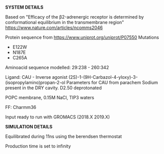 **SYSTEM DETAILS**

Based on "Efficacy of the β2-adrenergic receptor is determined by conformational equilibrium in the transmembrane region"
https://www.nature.com/articles/ncomms2046

Protein sequence from https://www.uniprot.org/uniprot/P07550
Mutations
- E122W
- N187E
- C265A

Aminoacid sequence modelled: 29:238 - 260:342

Ligand: CAU - Inverse agonist (2S)-1-(9H-Carbazol-4-yloxy)-3-(isopropylamino)propan-2-ol
Parameters for CAU from parachem
Sodium present in the DRY cavity.
D2.50 deprotonated

POPC membrane, 0.15M NaCl, TIP3 waters

FF: Charmm36

Input ready to run with GROMACS (2018.X 2019.X)

**SIMULATION DETAILS**

Equilibrated during 11ns using the berendsen thermostat

Production time is set to infinity
